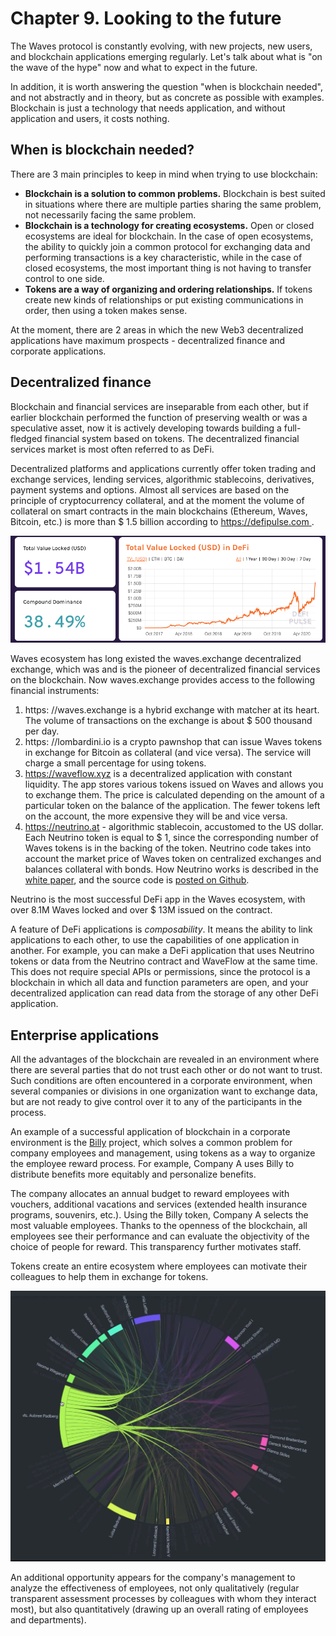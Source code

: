 # Chapter 9. Looking to the future

The Waves protocol is constantly evolving, with new projects, new users, and blockchain applications emerging regularly. Let's talk about what is "on the wave of the hype" now and what to expect in the future.

In addition, it is worth answering the question "when is blockchain needed", and not abstractly and in theory, but as concrete as possible with examples. Blockchain is just a technology that needs application, and without application and users, it costs nothing.

## When is blockchain needed?

There are 3 main principles to keep in mind when trying to use blockchain:

- **Blockchain is a solution to common problems.** Blockchain is best suited in situations where there are multiple parties sharing the same problem, not necessarily facing the same problem.
- **Blockchain is a technology for creating ecosystems.** Open or closed ecosystems are ideal for blockchain. In the case of open ecosystems, the ability to quickly join a common protocol for exchanging data and performing transactions is a key characteristic, while in the case of closed ecosystems, the most important thing is not having to transfer control to one side.
- **Tokens are a way of organizing and ordering relationships.** If tokens create new kinds of relationships or put existing communications in order, then using a token makes sense.

At the moment, there are 2 areas in which the new Web3 decentralized applications have maximum prospects - decentralized finance and corporate applications.

## Decentralized finance

Blockchain and financial services are inseparable from each other, but if earlier blockchain performed the function of preserving wealth or was a speculative asset, now it is actively developing towards building a full-fledged financial system based on tokens. The decentralized financial services market is most often referred to as DeFi.

Decentralized platforms and applications currently offer token trading and exchange services, lending services, algorithmic stablecoins, derivatives, payment systems and options. Almost all services are based on the principle of cryptocurrency collateral, and at the moment the volume of collateral on smart contracts in the main blockchains (Ethereum, Waves, Bitcoin, etc.) is more than $ 1.5 billion according to [https://defipulse.com ](https://defipulse.com/).

![DeFi pulse](../../assets/9-0-1.png "Billy dashboard")

Waves ecosystem has long existed the waves.exchange decentralized exchange, which was and is the pioneer of decentralized financial services on the blockchain. Now waves.exchange provides access to the following financial instruments:

1. https: //waves.exchange is a hybrid exchange with matcher at its heart. The volume of transactions on the exchange is about $ 500 thousand per day.
2. https: //lombardini.io is a crypto pawnshop that can issue Waves tokens in exchange for Bitcoin as collateral (and vice versa). The service will charge a small percentage for using tokens.
3. https://waveflow.xyz is a decentralized application with constant liquidity. The app stores various tokens issued on Waves and allows you to exchange them. The price is calculated depending on the amount of a particular token on the balance of the application. The fewer tokens left on the account, the more expensive they will be and vice versa.
4. https://neutrino.at - algorithmic stablecoin, accustomed to the US dollar. Each Neutrino token is equal to $ 1, since the corresponding number of Waves tokens is in the backing of the token. Neutrino code takes into account the market price of Waves token on centralized exchanges and balances collateral with bonds. How Neutrino works is described in the [white paper](https://neutrino.at/whitepaper), and the source code is [posted on Github](https://github.com/ventuary-lab/neutrino-contract).

Neutrino is the most successful DeFi app in the Waves ecosystem, with over 8.1M Waves locked and over $ 13M issued on the contract.

A feature of DeFi applications is *composability*. It means the ability to link applications to each other, to use the capabilities of one application in another. For example, you can make a DeFi application that uses Neutrino tokens or data from the Neutrino contract and WaveFlow at the same time. This does not require special APIs or permissions, since the protocol is a blockchain in which all data and function parameters are open, and your decentralized application can read data from the storage of any other DeFi application.

## Enterprise applications

All the advantages of the blockchain are revealed in an environment where there are several parties that do not trust each other or do not want to trust. Such conditions are often encountered in a corporate environment, when several companies or divisions in one organization want to exchange data, but are not ready to give control over it to any of the participants in the process.

An example of a successful application of blockchain in a corporate environment is the [Billy](https://iambilly.app) project, which solves a common problem for company employees and management, using tokens as a way to organize the employee reward process. For example, Company A uses Billy to distribute benefits more equitably and personalize benefits.

The company allocates an annual budget to reward employees with vouchers, additional vacations and services (extended health insurance programs, souvenirs, etc.). Using the Billy token, Company A selects the most valuable employees. Thanks to the openness of the blockchain, all employees see their performance and can evaluate the objectivity of the choice of people for reward. This transparency further motivates staff.

Tokens create an entire ecosystem where employees can motivate their colleagues to help them in exchange for tokens.

![Billy dashboard](../../assets/9-0-0.png "Billy dashboard")

An additional opportunity appears for the company's management to analyze the effectiveness of employees, not only qualitatively (regular transparent assessment processes by colleagues with whom they interact most), but also quantitatively (drawing up an overall rating of employees and departments).